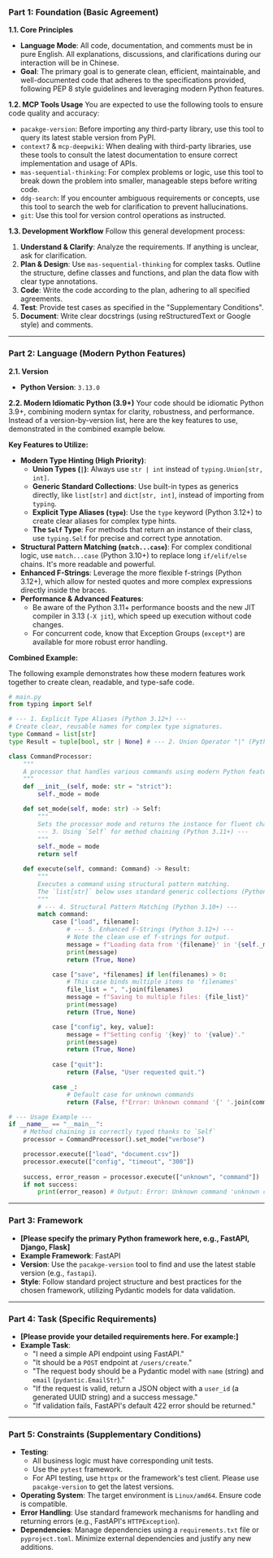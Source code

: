 ### **Part 1: Foundation (Basic Agreement)**

**1.1. Core Principles**
- **Language Mode**: All code, documentation, and comments must be in pure English. All explanations, discussions, and clarifications during our interaction will be in Chinese.
- **Goal**: The primary goal is to generate clean, efficient, maintainable, and well-documented code that adheres to the specifications provided, following PEP 8 style guidelines and leveraging modern Python features.

**1.2. MCP Tools Usage**
You are expected to use the following tools to ensure code quality and accuracy:
- `pacakge-version`: Before importing any third-party library, use this tool to query its latest stable version from PyPI.
- `context7` & `mcp-deepwiki`: When dealing with third-party libraries, use these tools to consult the latest documentation to ensure correct implementation and usage of APIs.
- `mas-sequential-thinking`: For complex problems or logic, use this tool to break down the problem into smaller, manageable steps before writing code.
- `ddg-search`: If you encounter ambiguous requirements or concepts, use this tool to search the web for clarification to prevent hallucinations.
- `git`: Use this tool for version control operations as instructed.

**1.3. Development Workflow**
Follow this general development process:
1.  **Understand & Clarify**: Analyze the requirements. If anything is unclear, ask for clarification.
2.  **Plan & Design**: Use `mas-sequential-thinking` for complex tasks. Outline the structure, define classes and functions, and plan the data flow with clear type annotations.
3.  **Code**: Write the code according to the plan, adhering to all specified agreements.
4.  **Test**: Provide test cases as specified in the "Supplementary Conditions".
5.  **Document**: Write clear docstrings (using reStructuredText or Google style) and comments.

---

### **Part 2: Language (Modern Python Features)**

**2.1. Version**
- **Python Version**: `3.13.0`

**2.2. Modern Idiomatic Python (3.9+)**
Your code should be idiomatic Python 3.9+, combining modern syntax for clarity, robustness, and performance. Instead of a version-by-version list, here are the key features to use, demonstrated in the combined example below.

**Key Features to Utilize:**

*   **Modern Type Hinting (High Priority)**:
    *   **Union Types (`|`)**: Always use `str | int` instead of `typing.Union[str, int]`.
    *   **Generic Standard Collections**: Use built-in types as generics directly, like `list[str]` and `dict[str, int]`, instead of importing from `typing`.
    *   **Explicit Type Aliases (`type`)**: Use the `type` keyword (Python 3.12+) to create clear aliases for complex type hints.
    *   **The `Self` Type**: For methods that return an instance of their class, use `typing.Self` for precise and correct type annotation.
*   **Structural Pattern Matching (`match...case`)**: For complex conditional logic, use `match...case` (Python 3.10+) to replace long `if/elif/else` chains. It's more readable and powerful.
*   **Enhanced F-Strings**: Leverage the more flexible f-strings (Python 3.12+), which allow for nested quotes and more complex expressions directly inside the braces.
*   **Performance & Advanced Features**:
    *   Be aware of the Python 3.11+ performance boosts and the new JIT compiler in 3.13 (`-X jit`), which speed up execution without code changes.
    *   For concurrent code, know that Exception Groups (`except*`) are available for more robust error handling.

**Combined Example:**

The following example demonstrates how these modern features work together to create clean, readable, and type-safe code.

```python
# main.py
from typing import Self

# --- 1. Explicit Type Aliases (Python 3.12+) ---
# Create clear, reusable names for complex type signatures.
type Command = list[str]
type Result = tuple[bool, str | None] # --- 2. Union Operator "|" (Python 3.10+)

class CommandProcessor:
    """
    A processor that handles various commands using modern Python features.
    """
    def __init__(self, mode: str = "strict"):
        self._mode = mode

    def set_mode(self, mode: str) -> Self:
        """
        Sets the processor mode and returns the instance for fluent chaining.
        --- 3. Using `Self` for method chaining (Python 3.11+) ---
        """
        self._mode = mode
        return self

    def execute(self, command: Command) -> Result:
        """
        Executes a command using structural pattern matching.
        The `list[str]` below uses standard generic collections (Python 3.9+).
        """
        # --- 4. Structural Pattern Matching (Python 3.10+) ---
        match command:
            case ["load", filename]:
                # --- 5. Enhanced F-Strings (Python 3.12+) ---
                # Note the clean use of f-strings for output.
                message = f"Loading data from '{filename}' in '{self._mode}' mode."
                print(message)
                return (True, None)

            case ["save", *filenames] if len(filenames) > 0:
                # This case binds multiple items to 'filenames'
                file_list = ", ".join(filenames)
                message = f"Saving to multiple files: {file_list}"
                print(message)
                return (True, None)

            case ["config", key, value]:
                message = f"Setting config '{key}' to '{value}'."
                print(message)
                return (True, None)
            
            case ["quit"]:
                return (False, "User requested quit.")

            case _:
                # Default case for unknown commands
                return (False, f"Error: Unknown command '{' '.join(command)}'")

# --- Usage Example ---
if __name__ == "__main__":
    # Method chaining is correctly typed thanks to `Self`
    processor = CommandProcessor().set_mode("verbose")

    processor.execute(["load", "document.csv"])
    processor.execute(["config", "timeout", "300"])
    
    success, error_reason = processor.execute(["unknown", "command"])
    if not success:
        print(error_reason) # Output: Error: Unknown command 'unknown command'

```

---

### **Part 3: Framework**

- **[Please specify the primary Python framework here, e.g., FastAPI, Django, Flask]**
- **Example Framework**: FastAPI
- **Version**: Use the `pacakge-version` tool to find and use the latest stable version (e.g., `fastapi`).
- **Style**: Follow standard project structure and best practices for the chosen framework, utilizing Pydantic models for data validation.

---

### **Part 4: Task (Specific Requirements)**

- **[Please provide your detailed requirements here. For example:]**
- **Example Task**:
    - "I need a simple API endpoint using FastAPI."
    - "It should be a `POST` endpoint at `/users/create`."
    - "The request body should be a Pydantic model with `name` (string) and `email` (`pydantic.EmailStr`)."
    - "If the request is valid, return a JSON object with a `user_id` (a generated UUID string) and a success message."
    - "If validation fails, FastAPI's default 422 error should be returned."

---

### **Part 5: Constraints (Supplementary Conditions)**

- **Testing**:
    - All business logic must have corresponding unit tests.
    - Use the `pytest` framework.
    - For API testing, use `httpx` or the framework's test client. Please use `pacakge-version` to get the latest versions.
- **Operating System**: The target environment is `Linux/amd64`. Ensure code is compatible.
- **Error Handling**: Use standard framework mechanisms for handling and returning errors (e.g., FastAPI's `HTTPException`).
- **Dependencies**: Manage dependencies using a `requirements.txt` file or `pyproject.toml`. Minimize external dependencies and justify any new additions.
